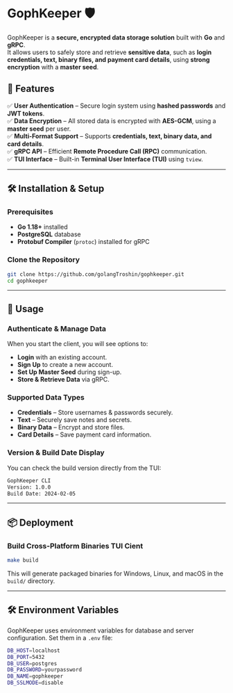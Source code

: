 # GophKeeper 🛡️

GophKeeper is a **secure, encrypted data storage solution** built with **Go** and **gRPC**.  
It allows users to safely store and retrieve **sensitive data**, such as **login credentials, text, binary files, and payment card details**, using **strong encryption** with a **master seed**.

## 📖 Features
✅ **User Authentication** – Secure login system using **hashed passwords** and **JWT tokens**.  
✅ **Data Encryption** – All stored data is encrypted with **AES-GCM**, using a **master seed** per user.  
✅ **Multi-Format Support** – Supports **credentials, text, binary data, and card details**.  
✅ **gRPC API** – Efficient **Remote Procedure Call (RPC)** communication.  
✅ **TUI Interface** – Built-in **Terminal User Interface (TUI)** using `tview`.  

---

## 🛠️ Installation & Setup

### **Prerequisites**
- **Go 1.18+** installed
- **PostgreSQL** database
- **Protobuf Compiler** (`protoc`) installed for gRPC

### **Clone the Repository**
```sh
git clone https://github.com/golangTroshin/gophkeeper.git
cd gophkeeper
```
---

## 📜 Usage

### Authenticate & Manage Data
When you start the client, you will see options to:
- **Login** with an existing account.
- **Sign Up** to create a new account.
- **Set Up Master Seed** during sign-up.
- **Store & Retrieve Data** via gRPC.

### Supported Data Types
- **Credentials** – Store usernames & passwords securely.
- **Text** – Securely save notes and secrets.
- **Binary Data** – Encrypt and store files.
- **Card Details** – Save payment card information.

### Version & Build Date Display
You can check the build version directly from the TUI:
```sh
GophKeeper CLI
Version: 1.0.0
Build Date: 2024-02-05
```

---


## 📦 Deployment
### Build Cross-Platform Binaries TUI Cient
```sh
make build
```

This will generate packaged binaries for Windows, Linux, and macOS in the `build/` directory.

---

## 🛠 Environment Variables
GophKeeper uses environment variables for database and server configuration. Set them in a `.env` file:
```sh
DB_HOST=localhost
DB_PORT=5432
DB_USER=postgres
DB_PASSWORD=yourpassword
DB_NAME=gophkeeper
DB_SSLMODE=disable
```
